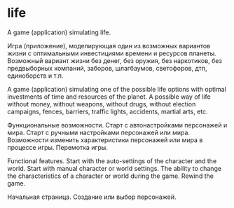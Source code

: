 # life
A game (application) simulating life.

Игра (приложение), моделирующая один из возможных вариантов жизни с
оптимальными инвестициями времени и ресурсов планеты.
Возможный вариант жизни без денег, без оружия, без наркотиков, без предвыборных компаний, заборов, шлагбаумов, светофоров, дтп, единоборств и т.п.

A game (application) simulating one of the possible life options with
optimal investments of time and resources of the planet.
A possible way of life without money, without weapons, without drugs, without election campaigns, fences, barriers, traffic lights, accidents, martial arts, etc.

Функциональные возможности.
Старт с автонастройками персонажей и мира.
Старт с ручными настройками персонажей или мира.
Возможности изменить характеристики персонажей или мира в процессе игры.
Перемотка игры.

Functional features.
Start with the auto-settings of the character and the world.
Start with manual character or world settings.
The ability to change the characteristics of a character or world during the game.
Rewind the game.

Начальная страница.
Создание или выбор персонажей.